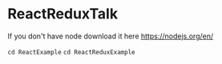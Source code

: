 # ReactReduxTalk

If you don't have node download it here https://nodejs.org/en/

`cd ReactExample`
`cd ReactReduxExample`
